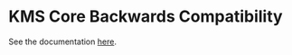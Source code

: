 # KMS Core Backwards Compatibility

See the documentation [here](../docs/developer/backward_compatibility.md).